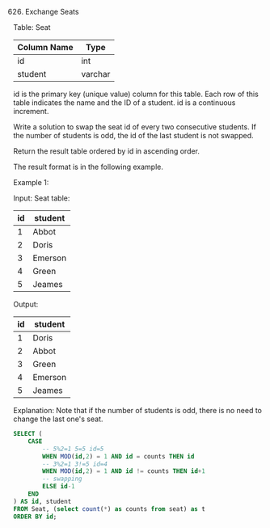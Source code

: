 626. Exchange Seats


Table: Seat


| Column Name | Type    |
|-------------|---------|
| id          | int     |
| student     | varchar |

id is the primary key (unique value) column for this table.
Each row of this table indicates the name and the ID of a student.
id is a continuous increment.

 

Write a solution to swap the seat id of every two consecutive students. If the number of students is odd, the id of the last student is not swapped.

Return the result table ordered by id in ascending order.

The result format is in the following example.

 

Example 1:

Input: 
Seat table:

| id | student |
|----|---------|
| 1  | Abbot   |
| 2  | Doris   |
| 3  | Emerson |
| 4  | Green   |
| 5  | Jeames  |

Output: 

| id | student |
|----|---------|
| 1  | Doris   |
| 2  | Abbot   |
| 3  | Green   |
| 4  | Emerson |
| 5  | Jeames  |

Explanation: 
Note that if the number of students is odd, there is no need to change the last one's seat.


```sql
SELECT (
    CASE
        -- 5%2=1 5=5 id=5 
        WHEN MOD(id,2) = 1 AND id = counts THEN id
        -- 3%2=1 3!=5 id=4 
        WHEN MOD(id,2) = 1 AND id != counts THEN id+1
        -- swapping 
        ELSE id-1
    END 
) AS id, student
FROM Seat, (select count(*) as counts from seat) as t
ORDER BY id;
```